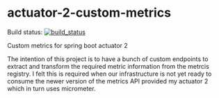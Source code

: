 # actuator-2-custom-metrics

Build status: [![build_status](https://travis-ci.org/BatScream/actuator-2-custom-metrics.svg?branch=master)](https://travis-ci.org/BatScream/actuator-2-custom-metrics)

Custom metrics for spring boot actuator 2

The intention of this project is to have a bunch of custom endpoints to extract and transform the required metric information from the metrcis registry. I felt this is required when our infrastructure is not yet ready to consume the newer version of the metrics API provided my actuator 2 which in turn uses micrometer.
